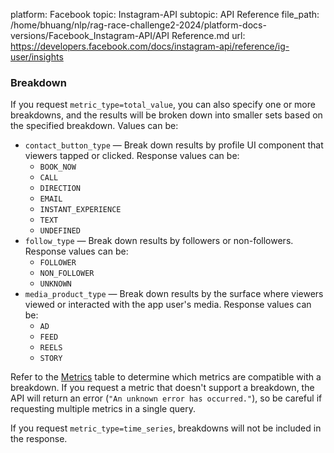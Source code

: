 platform: Facebook
topic: Instagram-API
subtopic: API Reference
file_path: /home/bhuang/nlp/rag-race-challenge2-2024/platform-docs-versions/Facebook_Instagram-API/API Reference.md
url: https://developers.facebook.com/docs/instagram-api/reference/ig-user/insights


### Breakdown

If you request `metric_type=total_value`, you can also specify one or more breakdowns, and the results will be broken down into smaller sets based on the specified breakdown. Values can be:

* `contact_button_type` — Break down results by profile UI component that viewers tapped or clicked. Response values can be:
    * `BOOK_NOW`
    * `CALL`
    * `DIRECTION`
    * `EMAIL`
    * `INSTANT_EXPERIENCE`
    * `TEXT`
    * `UNDEFINED`
* `follow_type` — Break down results by followers or non-followers. Response values can be:
    * `FOLLOWER`
    * `NON_FOLLOWER`
    * `UNKNOWN`
* `media_product_type` — Break down results by the surface where viewers viewed or interacted with the app user's media. Response values can be:
    * `AD`
    * `FEED`
    * `REELS`
    * `STORY`

Refer to the [Metrics](#metrics) table to determine which metrics are compatible with a breakdown. If you request a metric that doesn't support a breakdown, the API will return an error (`"An unknown error has occurred."`), so be careful if requesting multiple metrics in a single query.

If you request `metric_type=time_series`, breakdowns will not be included in the response.